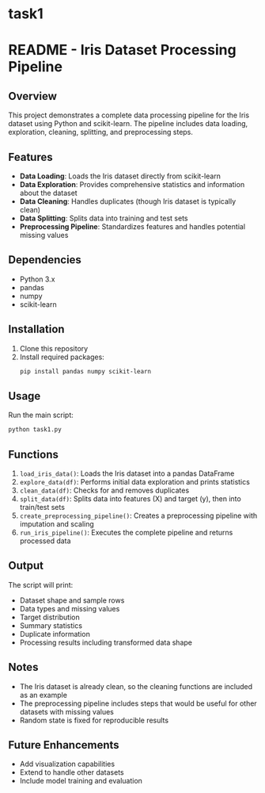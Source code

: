 # task1
# README - Iris Dataset Processing Pipeline

## Overview
This project demonstrates a complete data processing pipeline for the Iris dataset using Python and scikit-learn. The pipeline includes data loading, exploration, cleaning, splitting, and preprocessing steps.

## Features
- **Data Loading**: Loads the Iris dataset directly from scikit-learn
- **Data Exploration**: Provides comprehensive statistics and information about the dataset
- **Data Cleaning**: Handles duplicates (though Iris dataset is typically clean)
- **Data Splitting**: Splits data into training and test sets
- **Preprocessing Pipeline**: Standardizes features and handles potential missing values

## Dependencies
- Python 3.x
- pandas
- numpy
- scikit-learn

## Installation
1. Clone this repository
2. Install required packages:
   ```bash
   pip install pandas numpy scikit-learn
   ```

## Usage
Run the main script:
```bash
python task1.py
```

## Functions
1. `load_iris_data()`: Loads the Iris dataset into a pandas DataFrame
2. `explore_data(df)`: Performs initial data exploration and prints statistics
3. `clean_data(df)`: Checks for and removes duplicates
4. `split_data(df)`: Splits data into features (X) and target (y), then into train/test sets
5. `create_preprocessing_pipeline()`: Creates a preprocessing pipeline with imputation and scaling
6. `run_iris_pipeline()`: Executes the complete pipeline and returns processed data

## Output
The script will print:
- Dataset shape and sample rows
- Data types and missing values
- Target distribution
- Summary statistics
- Duplicate information
- Processing results including transformed data shape

## Notes
- The Iris dataset is already clean, so the cleaning functions are included as an example
- The preprocessing pipeline includes steps that would be useful for other datasets with missing values
- Random state is fixed for reproducible results

## Future Enhancements
- Add visualization capabilities
- Extend to handle other datasets
- Include model training and evaluation
